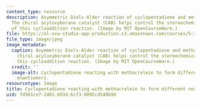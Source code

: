 ```yaml
---
content_type: resource
description: Asymmetric Diels-Alder reaction of cyclopentadiene and methacrolein.
  The chiral acyloxyborane catalyst (CAB) helps control the stereochemical outcome
  of this cycloaddition reaction. (Image by MIT OpenCourseWare.)
file: https://ol-ocw-studio-app-production.s3.amazonaws.com/courses/5-37-introduction-to-organic-synthesis-laboratory-spring-2009/fd981ce72401603d6cf38092cd548b9d_5-37s09.jpg
file_type: image/jpeg
image_metadata:
  caption: Asymmetric Diels-Alder reaction of cyclopentadiene and methacrolein. The
    chiral acyloxyborane catalyst (CAB) helps control the stereochemical outcome of
    this cycloaddition reaction. (Image by MIT OpenCourseWare.)
  credit: ''
  image-alt: Cyclopentadiene reacting with methacrolein to form different norbornene
    enantiomers.
resourcetype: Image
title: Cyclopentadiene reacting with methacrolein to form different norbornene enantiomers
uid: fd981ce7-2401-603d-6cf3-8092cd548b9d
---
```

